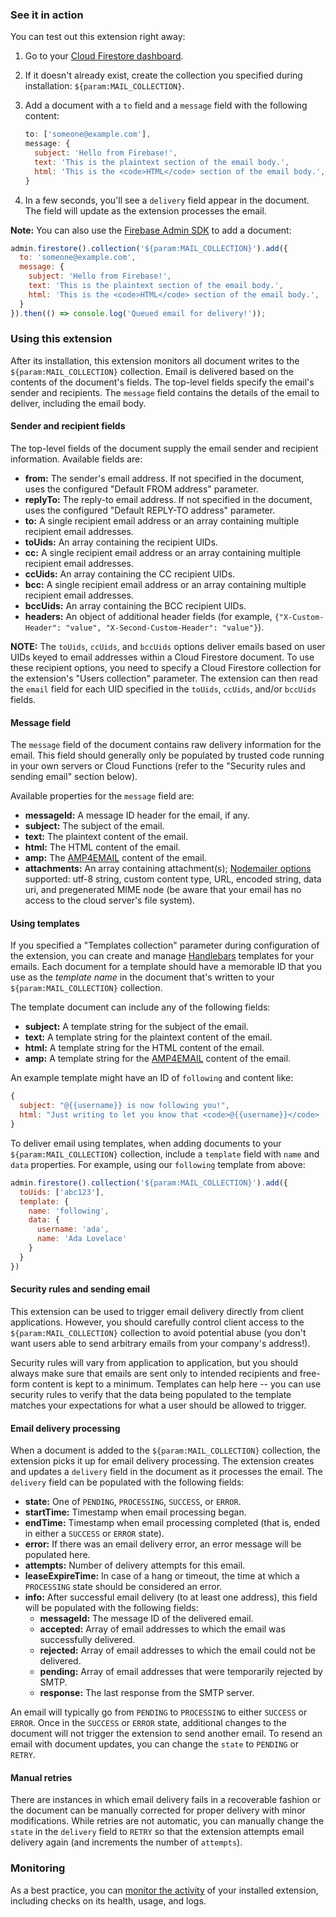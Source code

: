 ### See it in action

You can test out this extension right away:

1.  Go to your [Cloud Firestore dashboard](https://console.firebase.google.com/project/${param:PROJECT_ID}/database/firestore/data).

1.  If it doesn't already exist, create the collection you specified during installation: `${param:MAIL_COLLECTION}`.

1.  Add a document with a `to` field and a `message` field with the following content:

    ```js
    to: ['someone@example.com'],
    message: {
      subject: 'Hello from Firebase!',
      text: 'This is the plaintext section of the email body.',
      html: 'This is the <code>HTML</code> section of the email body.',
    }
    ```

1.  In a few seconds, you'll see a `delivery` field appear in the document. The field will update as the extension processes the email.

**Note:** You can also use the [Firebase Admin SDK][admin_sdk] to add a document:
```js
admin.firestore().collection('${param:MAIL_COLLECTION}').add({
  to: 'someone@example.com',
  message: {
    subject: 'Hello from Firebase!',
    text: 'This is the plaintext section of the email body.',
    html: 'This is the <code>HTML</code> section of the email body.',
  }
}).then(() => console.log('Queued email for delivery!'));
```

### Using this extension

After its installation, this extension monitors all document writes to the `${param:MAIL_COLLECTION}` collection. Email is delivered based on the contents of the document's fields. The top-level fields specify the email's sender and recipients. The `message` field contains the details of the email to deliver, including the email body.

#### Sender and recipient fields

The top-level fields of the document supply the email sender and recipient information. Available fields are:

* **from:** The sender's email address. If not specified in the document, uses the configured "Default FROM address" parameter.
* **replyTo:** The reply-to email address. If not specified in the document, uses the configured "Default REPLY-TO address" parameter.
* **to:** A single recipient email address or an array containing multiple recipient email addresses.
* **toUids:** An array containing the recipient UIDs.
* **cc:** A single recipient email address or an array containing multiple recipient email addresses.
* **ccUids:** An array containing the CC recipient UIDs.
* **bcc:** A single recipient email address or an array containing multiple recipient email addresses.
* **bccUids:** An array containing the BCC recipient UIDs.
* **headers:** An object of additional header fields (for example, `{"X-Custom-Header": "value", "X-Second-Custom-Header": "value"}`).

**NOTE:** The `toUids`, `ccUids`, and `bccUids` options deliver emails based on user UIDs keyed to email addresses within a Cloud Firestore document. To use these recipient options, you need to specify a Cloud Firestore collection for the extension's "Users collection" parameter. The extension can then read the `email` field for each UID specified in the `toUids`, `ccUids`, and/or `bccUids` fields.

#### Message field

The `message` field of the document contains raw delivery information for the email. This field should generally only be populated by trusted code running in your own servers or Cloud Functions (refer to the "Security rules and sending email" section below).

Available properties for the `message` field are:

* **messageId:** A message ID header for the email, if any.
* **subject:** The subject of the email.
* **text:** The plaintext content of the email.
* **html:** The HTML content of the email.
* **amp:** The [AMP4EMAIL][amp4email] content of the email.
* **attachments:** An array containing attachment(s); [Nodemailer options](https://nodemailer.com/message/attachments/) supported: utf-8 string, custom content type, URL, encoded string, data uri, and pregenerated MIME node (be aware that your email has no access to the cloud server's file system).

#### Using templates

If you specified a "Templates collection" parameter during configuration of the extension, you can create and manage [Handlebars][handlebars] templates for your emails. Each document for a template should have a memorable ID that you use as the *template name* in the document that's written to your `${param:MAIL_COLLECTION}` collection.

The template document can include any of the following fields:

* **subject:** A template string for the subject of the email.
* **text:** A template string for the plaintext content of the email.
* **html:** A template string for the HTML content of the email.
* **amp:** A template string for the [AMP4EMAIL][amp4email] content of the email.

An example template might have an ID of `following` and content like:

```js
{
  subject: "@{{username}} is now following you!",
  html: "Just writing to let you know that <code>@{{username}}</code> ({{name}}) is now following you."
}
```

To deliver email using templates, when adding documents to your `${param:MAIL_COLLECTION}` collection, include a `template` field with `name` and `data` properties. For example, using our `following` template from above:

```js
admin.firestore().collection('${param:MAIL_COLLECTION}').add({
  toUids: ['abc123'],
  template: {
    name: 'following',
    data: {
      username: 'ada',
      name: 'Ada Lovelace'
    }
  }
})
```

#### Security rules and sending email

This extension can be used to trigger email delivery directly from client applications. However, you should carefully control client access to the `${param:MAIL_COLLECTION}` collection to avoid potential abuse (you don't want users able to send arbitrary emails from your company's address!).

Security rules will vary from application to application, but you should always make sure that emails are sent only to intended recipients and free-form content is kept to a minimum. Templates can help here -- you can use security rules to verify that the data being populated to the template matches your expectations for what a user should be allowed to trigger.

#### Email delivery processing

When a document is added to the `${param:MAIL_COLLECTION}` collection, the extension picks it up for email delivery processing. The extension creates and updates a `delivery` field in the document as it processes the email. The `delivery` field can be populated with the following fields:

* **state:** One of `PENDING`, `PROCESSING`, `SUCCESS`, or `ERROR`.
* **startTime:** Timestamp when email processing began.
* **endTime:** Timestamp when email processing completed (that is, ended in either a `SUCCESS` or `ERROR` state).
* **error:** If there was an email delivery error, an error message will be populated here.
* **attempts:** Number of delivery attempts for this email.
* **leaseExpireTime:** In case of a hang or timeout, the time at which a `PROCESSING` state should be considered an error.
* **info:** After successful email delivery (to at least one address), this field will be populated with the following fields:
  * **messageId:** The message ID of the delivered email.
  * **accepted:** Array of email addresses to which the email was successfully delivered.
  * **rejected:** Array of email addresses to which the email could not be delivered.
  * **pending:** Array of email addresses that were temporarily rejected by SMTP.
  * **response:** The last response from the SMTP server.

An email will typically go from `PENDING` to `PROCESSING` to either `SUCCESS` or `ERROR`. Once in the `SUCCESS` or `ERROR` state, additional changes to the document will not trigger the extension to send another email. To resend an email with document updates, you can change the `state` to `PENDING` or `RETRY`.

#### Manual retries

There are instances in which email delivery fails in a recoverable fashion or the document can be manually corrected for proper delivery with minor modifications. While retries are not automatic, you can manually change the `state` in the `delivery` field to `RETRY` so that the extension attempts email delivery again (and increments the number of `attempts`).

### Monitoring

As a best practice, you can [monitor the activity](https://firebase.google.com/docs/extensions/manage-installed-extensions#monitor) of your installed extension, including checks on its health, usage, and logs.

[mail_collection]: https://console.firebase.google.com/project/_/database/firestore/data~2F${param:MAIL_COLLECTION}
[admin_sdk]: https://firebase.google.com/docs/admin/setup
[amp4email]: https://amp.dev/documentation/guides-and-tutorials/learn/email-spec/amp-email-format/
[handlebars]: https://handlebarsjs.com/
